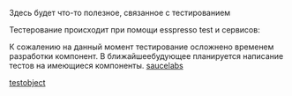 Здесь будет что-то полезное, связанное с тестированием

Тестерование происходит при помощи esspresso test и сервисов:

К сожалению на данный момент тестирование осложнено временем разработки компонент. В ближайшеебудующее планируется написание тестов на имеющиеся компоненты.
[saucelabs](https://saucelabs.com/beta/dashboard/tests)


[testobject](https://app.testobject.com/#/kilokso/apps/new)
